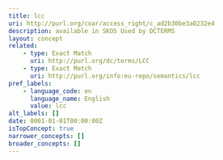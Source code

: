 ```yaml
---
title: lcc
uri: http://purl.org/coar/access_right/c_ad2b30be3a0232e4
description: available in SKOS Used by DCTERMS
layout: concept
related:
    - type: Exact Match
      uri: http://purl.org/dc/terms/LCC
    - type: Exact Match
      uri: http://purl.org/info:eu-repo/semantics/lcc
pref_labels:
    - language_code: en
      language_name: English
      value: lcc
alt_labels: []
date: 0001-01-01T00:00:00Z
isTopConcept: true
narrower_concepts: []
broader_concepts: []
---
```


